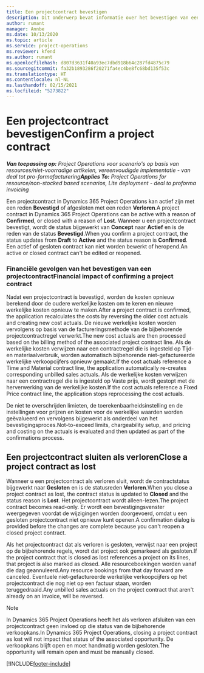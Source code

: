 ```yaml
---
title: Een projectcontract bevestigen
description: Dit onderwerp bevat informatie over het bevestigen van een contract in Project Operations.
author: rumant
manager: Annbe
ms.date: 10/13/2020
ms.topic: article
ms.service: project-operations
ms.reviewer: kfend
ms.author: rumant
ms.openlocfilehash: d807d3631f40a93ec7dbd918b64c287fd4875c79
ms.sourcegitcommit: fa32b1893286f20271fa4ec4be8fc68bd135f53c
ms.translationtype: HT
ms.contentlocale: nl-NL
ms.lasthandoff: 02/15/2021
ms.locfileid: "5273822"
---
```

# <a name="confirm-a-project-contract"></a><span data-ttu-id="a90ec-103">Een projectcontract bevestigen</span><span class="sxs-lookup"><span data-stu-id="a90ec-103">Confirm a project contract</span></span>

<span data-ttu-id="a90ec-104">_**Van toepassing op:** Project Operations voor scenario's op basis van resources/niet-voorradige artikelen, vereenvoudigde implementatie - van deal tot pro-formafacturering_</span><span class="sxs-lookup"><span data-stu-id="a90ec-104">_**Applies To:** Project Operations for resource/non-stocked based scenarios, Lite deployment - deal to proforma invoicing_</span></span>

<span data-ttu-id="a90ec-105">Een projectcontract in Dynamics 365 Project Operations kan actief zijn met een reden **Bevestigd** of afgesloten met een reden **Verloren**.</span><span class="sxs-lookup"><span data-stu-id="a90ec-105">A project contract in Dynamics 365 Project Operations can be active with a reason of **Confirmed**, or closed with a reason of **Lost**.</span></span> <span data-ttu-id="a90ec-106">Wanneer u een projectcontract bevestigt, wordt de status bijgewerkt van **Concept** naar **Actief** en is de reden van de status **Bevestigd**.</span><span class="sxs-lookup"><span data-stu-id="a90ec-106">When you confirm a project contract, the status updates from **Draft** to **Active** and the status reason is **Confirmed**.</span></span> <span data-ttu-id="a90ec-107">Een actief of gesloten contract kan niet worden bewerkt of heropend.</span><span class="sxs-lookup"><span data-stu-id="a90ec-107">An active or closed contract can't be edited or reopened.</span></span> 

### <a name="financial-impact-of-confirming-a-project-contract"></a><span data-ttu-id="a90ec-108">Financiële gevolgen van het bevestigen van een projectcontract</span><span class="sxs-lookup"><span data-stu-id="a90ec-108">Financial impact of confirming a project contract</span></span>

<span data-ttu-id="a90ec-109">Nadat een projectcontract is bevestigd, worden de kosten opnieuw berekend door de oudere werkelijke kosten om te keren en nieuwe werkelijke kosten opnieuw te maken.</span><span class="sxs-lookup"><span data-stu-id="a90ec-109">After a project contract is confirmed, the application recalculates the costs by reversing the older cost actuals and creating new cost actuals.</span></span> <span data-ttu-id="a90ec-110">De nieuwe werkelijke kosten worden vervolgens op basis van de factureringsmethode van de bijbehorende projectcontractregel verwerkt.</span><span class="sxs-lookup"><span data-stu-id="a90ec-110">The new cost actuals are then processed based on the billing method of the associated project contract line.</span></span> <span data-ttu-id="a90ec-111">Als de werkelijke kosten verwijzen naar een contractregel die is ingesteld op Tijd- en materiaalverbruik, worden automatisch bijbehorende niet-gefactureerde werkelijke verkoopcijfers opnieuw gemaakt.</span><span class="sxs-lookup"><span data-stu-id="a90ec-111">If the cost actuals reference a Time and Material contract line, the application automatically re-creates corresponding unbilled sales actuals.</span></span> <span data-ttu-id="a90ec-112">Als de werkelijke kosten verwijzen naar een contractregel die is ingesteld op Vaste prijs, wordt gestopt met de herverwerking van de werkelijke kosten.</span><span class="sxs-lookup"><span data-stu-id="a90ec-112">If the cost actuals reference a Fixed Price contract line, the application stops reprocessing the cost actuals.</span></span>

<span data-ttu-id="a90ec-113">De niet te overschrijden limieten, de toerekenbaarheidsinstelling en de instellingen voor prijzen en kosten voor de werkelijke waarden worden geëvalueerd en vervolgens bijgewerkt als onderdeel van het bevestigingsproces.</span><span class="sxs-lookup"><span data-stu-id="a90ec-113">Not-to-exceed limits, chargeability setup, and pricing and costing on the actuals is evaluated and then updated as part of the confirmations process.</span></span>

## <a name="close-a-project-contract-as-lost"></a><span data-ttu-id="a90ec-114">Een projectcontract sluiten als verloren</span><span class="sxs-lookup"><span data-stu-id="a90ec-114">Close a project contract as lost</span></span>

<span data-ttu-id="a90ec-115">Wanneer u een projectcontract als verloren sluit, wordt de contractstatus bijgewerkt naar **Gesloten** en is de statusreden **Verloren**.</span><span class="sxs-lookup"><span data-stu-id="a90ec-115">When you close a project contract as lost, the contract status is updated to **Closed** and the status reason is **Lost**.</span></span> <span data-ttu-id="a90ec-116">Het projectcontract wordt alleen-lezen.</span><span class="sxs-lookup"><span data-stu-id="a90ec-116">The project contract becomes read-only.</span></span> <span data-ttu-id="a90ec-117">Er wordt een bevestigingsvenster weergegeven voordat de wijzigingen worden doorgevoerd, omdat u een gesloten projectcontract niet opnieuw kunt openen.</span><span class="sxs-lookup"><span data-stu-id="a90ec-117">A confirmation dialog is provided before the changes are complete because you can't reopen a closed project contract.</span></span>

<span data-ttu-id="a90ec-118">Als het projectcontract dat als verloren is gesloten, verwijst naar een project op de bijbehorende regels, wordt dat project ook gemarkeerd als gesloten.</span><span class="sxs-lookup"><span data-stu-id="a90ec-118">If the project contract that is closed as lost references a project on its lines, that project is also marked as closed.</span></span> <span data-ttu-id="a90ec-119">Alle resourceboekingen worden vanaf die dag geannuleerd.</span><span class="sxs-lookup"><span data-stu-id="a90ec-119">Any resource bookings from that day forward are canceled.</span></span> <span data-ttu-id="a90ec-120">Eventuele niet-gefactureerde werkelijke verkoopcijfers op het projectcontract die nog niet op een factuur staan, worden teruggedraaid.</span><span class="sxs-lookup"><span data-stu-id="a90ec-120">Any unbilled sales actuals on the project contract that aren't already on an invoice, will be reversed.</span></span>

> [!NOTE]
> <span data-ttu-id="a90ec-121">In Dynamics 365 Project Operations heeft het als verloren afsluiten van een projectcontract geen invloed op die status van de bijbehorende verkoopkans.</span><span class="sxs-lookup"><span data-stu-id="a90ec-121">In Dynamics 365 Project Operations, closing a project contract as lost will not impact that status of the associated opportunity.</span></span> <span data-ttu-id="a90ec-122">De verkoopkans blijft open en moet handmatig worden gesloten.</span><span class="sxs-lookup"><span data-stu-id="a90ec-122">The opportunity will remain open and must be manually closed.</span></span>


[!INCLUDE[footer-include](../../includes/footer-banner.md)]